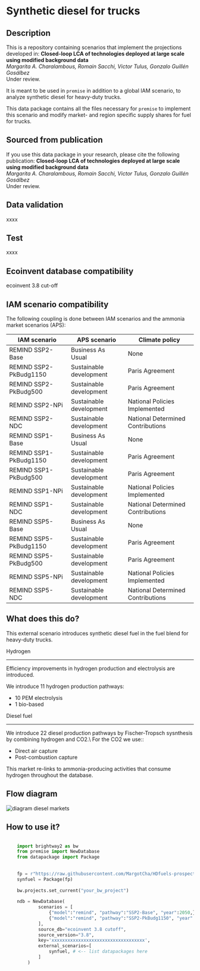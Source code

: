 # Synthetic diesel for trucks

Description
-----------

This is a repository containing scenarios that implement the projections developed
in: **Closed-loop LCA of technologies deployed at large scale using modified background data**\
*Margarita A. Charalambous, Romain Sacchi, Victor Tulus, Gonzalo Guillén Gosálbez*\
Under review.

It is meant to be used in `premise` in addition to a global IAM scenario, 
to analyze synthetic diesel for heavy-duty trucks. 

This data package contains all the files necessary for `premise` to implement
this scenario and modify market- and region specific supply shares
for fuel for trucks.

Sourced from publication
------------------------

If you use this data package in your research, please cite the following publication:
**Closed-loop LCA of technologies deployed at large scale using modified background data**\
*Margarita A. Charalambous, Romain Sacchi, Victor Tulus, Gonzalo Guillén Gosálbez*\
Under review.

Data validation 
---------------

xxxx

Test 
----

xxxx

Ecoinvent database compatibility
--------------------------------

ecoinvent 3.8 cut-off

IAM scenario compatibility
---------------------------

The following coupling is done between IAM scenarios and the ammonia market scenarios (APS):

| IAM scenario           | APS scenario            | Climate policy                    |
|------------------------|-------------------------|-----------------------------------|
| REMIND SSP2-Base       | Business As Usual       | None                              |
| REMIND SSP2-PkBudg1150 | Sustainable development | Paris Agreement                   |
| REMIND SSP2-PkBudg500  | Sustainable development | Paris Agreement                   |
| REMIND SSP2-NPi        | Sustainable development | National Policies Implemented     |
| REMIND SSP2-NDC        | Sustainable development | National Determined Contributions |
| REMIND SSP1-Base       | Business As Usual       | None                              |
| REMIND SSP1-PkBudg1150 | Sustainable development | Paris Agreement                   |
| REMIND SSP1-PkBudg500  | Sustainable development | Paris Agreement                   |
| REMIND SSP1-NPi        | Sustainable development | National Policies Implemented     |
| REMIND SSP1-NDC        | Sustainable development | National Determined Contributions |
| REMIND SSP5-Base       | Business As Usual       | None                              |
| REMIND SSP5-PkBudg1150 | Sustainable development | Paris Agreement                   |
| REMIND SSP5-PkBudg500  | Sustainable development | Paris Agreement                   |
| REMIND SSP5-NPi        | Sustainable development | National Policies Implemented     |
| REMIND SSP5-NDC        | Sustainable development | National Determined Contributions |


What does this do?
------------------

This external scenario introduces synthetic diesel fuel in the fuel blend
for heavy-duty trucks.

Hydrogen
********

Efficiency improvements in hydrogen production and electrolysis are introduced.

We introduce 11 hydrogen production pathways:
* 10 PEM electrolysis
* 1 bio-based

Diesel fuel
********

We introduce 22 diesel production pathways by Fischer-Tropsch sysnthesis by combining hydrogen and CO2.\ 
For the CO2 we use::
* Direct air capture
* Post-combustion capture

This market re-links to ammonia-producing activities 
that consume hydrogen throughout the database.


Flow diagram
------------

![diagram diesel markets](assets/flow_diagram.png)

How to use it?
--------------

```python

    import brightway2 as bw
    from premise import NewDatabase
    from datapackage import Package
    
    
    fp = r"https://raw.githubusercontent.com/MargotCha/HDfuels-prospective-scenarios/main/datapackage.json?token=GHSAT0AAAAAABRFQLPJH54SECNQQCO3BFYIY4QRBCA"
    synfuel = Package(fp)
    
    bw.projects.set_current("your_bw_project")
    
    ndb = NewDatabase(
            scenarios = [
                {"model":"remind", "pathway":"SSP2-Base", "year":2050,},
                {"model":"remind", "pathway":"SSP2-PkBudg1150", "year":2030,},
            ],        
            source_db="ecoinvent 3.8 cutoff",
            source_version="3.8",
            key='xxxxxxxxxxxxxxxxxxxxxxxxxxxxxxxxxxx',
            external_scenarios=[
                synfuel, # <-- list datapackages here
            ] 
        )
```

